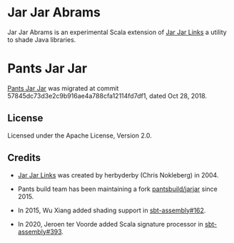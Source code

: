 Jar Jar Abrams
==============

Jar Jar Abrams is an experimental Scala extension of [Jar Jar Links][links] a utility to shade Java libraries.

Pants Jar Jar
============

[Pants Jar Jar](https://github.com/pantsbuild/jarjar) was migrated at commit 57845dc73d3e2c9b916ae4a788cfa12114fd7df1, dated Oct 28, 2018.

## License

Licensed under the Apache License, Version 2.0.

## Credits

- [Jar Jar Links][links] was created by herbyderby (Chris Nokleberg) in 2004.
- Pants build team has been maintaining a fork [pantsbuild/jarjar][pj] since 2015.
- In 2015, Wu Xiang added shading support in [sbt-assembly#162](https://github.com/sbt/sbt-assembly/pull/162).
- In 2020, Jeroen ter Voorde added Scala signature processor in [sbt-assembly#393](https://github.com/sbt/sbt-assembly/pull/393).

  [links]: https://code.google.com/archive/p/jarjar/
  [pj]: https://github.com/pantsbuild/jarjar
